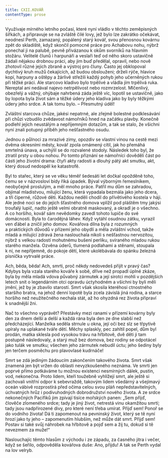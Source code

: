 ```yaml
---
title: CXII.KOVÁŘ
contentType: prose
---
```


Využívaje mírného letního počasí, které nyní vládlo v těchto zeměpisných šířkách, a připravuje se na zvláště čilé lovy, jež bylo lze zakrátko očekávat, neodnesl Perth, zamazaný, popálený starý kovář, svou přenosnou kovárnu zpět do skladiště, když skončil pomocné práce pro Achabovu nohu, nýbrž ponechal ji na palubě, pevně přivázanou k okům svorníků na hlavním stožáru. Velitelé člunů i harpunáři a veslaři teď od něho skoro ustavičně žádali nějakou drobnou práci, aby jim buď předělal, opravil, nebo nově zhotovil různé jejich zbraně a výstroj pro čluny. Často jej obklopoval dychtivý kruh mužů čekajících, až budou obslouženi; drželi rýče, hlavice kopí, harpuny a oštěpy a žárlivě střežili každý pohyb jeho učerněných rukou při těžké práci. Ale starcovo kladivo bylo trpělivé a vládla jím trpělivá ruka. Nereptal ani nedával najevo netrpělivost nebo rozmrzelost. Mlčenlivý, obezřelý a vážný, ohýbaje nahrbená záda ještě víc, lopotil se ustavičně, jako by lopota byla život sám a těžké údery jeho kladiva jako by byly těžkými údery jeho srdce. A tak tomu bylo. – Přesmutný úděl!

Zvláštní starcova chůze, jakési nepatrné, ale zřejmě bolestné podklesávání při chůzi vzbudilo zvědavost námořníků hned na začátku plavby. Konečně podlehl jejich neustálým a nepříjemným dotazům, a tak se stalo, že všichni nyní znali potupný příběh jeho nešťastného osudu.

Jednou o půlnoci za mrazivé zimy, opozdiv se vlastní vinou na cestě mezi dvěma okresními městy, kovář zpola omámený cítil, jak ho přemáhá smrtelná únava, a uchýlil se do rozvalené stodoly. Následek toho byl, že ztratil prsty u obou nohou. Po tomto přiznání se námořníci dověděli část po části jeho životní drama: čtyři akty radosti a dlouhý pátý akt smutku, akt, který dosud nedospěl ke katastrofě.

Byl to stařec, který se ve věku téměř šedesáti let dočkal opožděně toho, čemu se v názvosloví bídy říká úpadek. Býval výborným řemeslníkem, neobyčejně proslulým, a měl mnoho práce. Patřil mu dům se zahradou, objímal mladistvou, milující ženu, která vypadala bezmála jako jeho dcera, a tři čiperné, růžové děti. Každou neděli chodil do přívětivého kostela v háji. Ale jedné noci se do jejich šťastného domova vplížil pod pláštěm tmy jakýsi troufalý lupič, nadto ještě velmi obratně maskovaný, a okradl je o všechno. A co horšího, kovář sám nevědomky zavedl tohoto lupiče do své domácnosti. Byla to čarodějná láhev. Když vytáhl osudnou zátku, vyrazil ven ďábel a zničil jeho domov. Kovářova dílna byla z rozumných a praktických důvodů v přízemí jeho obydlí a měla zvláštní vchod, takže mladá a milující zdravá žena naslouchala nikoli s nešťastnou nervozitou, nýbrž s velkou radostí mohutnému bušení perlíku, svíraného mladou rukou starého manžela. Ozvěna úderů, tlumená podlahami a stěnami, stoupala k ní, ne nepříjemně, do pokoje dětí, které ukolébávala do spánku železná písnička vytrvalé práce.

Ach, běda, běda! Ach, smrti, proč někdy nedovedeš přijít v pravý čas? Kdybys byla vzala starého kováře k sobě, dříve než propadl úplné zkáze, byla by měla mladá vdova půvabný zármutek a její sirotci mohli v pozdějších letech snít o legendárním otci opravdu úctyhodném a všichni by byli měli jmění, jež by je zbavilo starostí. Smrt však skosila kteréhosi ctnostného staršího bratra, na jehož denní lopotě byla zcela závislá jiná rodina, a starce horšího než neužitečného nechala stát, až ho ohyzdná rez života připraví k snadnější žni.

Nač to všechno vyprávět? Přestávky mezi ranami v přízemí kovárny byly den za dnem delší a delší a každá rána byla den ze dne slabší než předcházející. Manželka seděla strnule u okna, její oči bez slz se třpytivě upíraly na uplakané tváře dětí. Měchy splaskly, pec zahltil popel, dům byl prodán, matka sklesla pod vysokou trávu na hřbitově, dvě děti ji tam postupně následovaly, a starý muž bez domova, bez rodiny se odpotácel jako tulák ve smutku; všechen jeho zármutek nebudil úctu; jeho šediny byly jen terčem posměchu pro plavovlasé kudrnáče!

Smrt se zdá jediným žádoucím zakončením takového života. Smrt však znamená jen být vržen do oblasti nevyzkoušeného neznáma. Ve smrti jen poprvé přímo potkáváme tu možnou existenci nesmírných dálek, pustin, vod, nekonečna. Proto lidem, kteří toužebně vyhlížejí smrt, ale ještě si zachovali vnitřní odpor k sebevraždě, takovým lidem všedárný a všejímavý oceán vábivě rozprostírá před očima celou svou pláň nepředstavitelných, úchvatných hrůz i podivuhodných dobrodružství nového života. A ze srdce nekonečných Pacifiků jim zpívají tisíce mořských panen: „Sem přijď, člověče zlomeného srdce; tady je jiný život, netrestá vinu okamžitou smrtí; tady jsou nadpřirozené divy, pro které není třeba umírat. Přijď sem! Ponoř se do vodního života! Dá ti zapomenout na pevninský život, který se tě nyní hrozí jako ty jeho – zapomenutím hlubším, než může dát smrt. Přijď sem! Postav si také svůj náhrobek na hřbitově a pojď sem a žij tu, dokud si tě nevezmem za muže!“

Naslouchajíc těmto hlasům z východu i ze západu, za časného jitra i večer, když se šeřilo, odpověděla kovářova duše: Ano, přijdu! A tak se Perth vydal na lov velryb.
